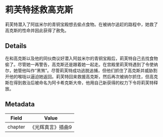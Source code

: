 # 莉芙特拯救高克斯
莉芙特潜入了阿兹米尔的青铜宝殿想去偷点食物。在被纳尔追赶的路程中，她救了高克斯的性命并因此获得了赦免。

## Details
在和高克斯以及他的同伙商议好潜入阿兹米尔的青铜宝殿后，莉芙特自己去找食物偷了。尽管她一再警告，高克斯还是跟着她一起走。在宫殿里莉芙特遇到了令使纳尔，她管他叫作“黑煞”。尽管莉芙特成功逃脱追捕，但他们抓住了高克斯并威胁割开他的喉咙以逼迫她返回。莉芙特回来救援高克斯，然后再次被纳尔抓住，但高克斯在得到救治后被命名为阿卡希克斯大帝，他用自己新获得的权力下令将莉芙特释放。

## Metadata
| Field | Value |
| ----- | ----- |
| chapter | 《光辉真言》插曲9 |
